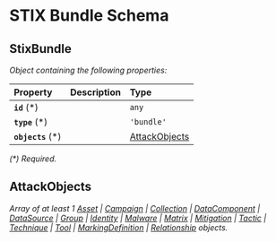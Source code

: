 # STIX Bundle Schema

## StixBundle

_Object containing the following properties:_

| Property | Description | Type |
| :------- |:----------- | :--- |
| **`id`** (\*) |        | `any` |
| **`type`** (\*)|       | `'bundle'` |
| **`objects`** (\*) |   | [AttackObjects](#attackobjects) |

_(\*) Required._

## AttackObjects

_Array of at least 1 [Asset](../reference/schemas/sdo/asset.schema) | [Campaign](../reference/schemas/sdo/campaign.schema) | [Collection](../reference/schemas/sdo/collection.schema) | [DataComponent](../reference/schemas/sdo/data-component.schema) | [DataSource](../reference/schemas/sdo/data-source.schema) | [Group](../reference/schemas/sdo/group.schema) | [Identity](../reference/schemas/sdo/identity.schema) | [Malware](../reference/schemas/sdo/malware.schema) | [Matrix](../reference/schemas/sdo/matrix.schema) | [Mitigation](../reference/schemas/sdo/mitigation.schema) | [Tactic](../reference/schemas/sdo/tactic.schema) | [Technique](../reference/schemas/sdo/technique.schema) | [Tool](../reference/schemas/sdo/tool.schema) | [MarkingDefinition](../reference/schemas/smo/marking-definition.schema) | [Relationship](../reference/schemas/sro/relationship.schema) objects._
